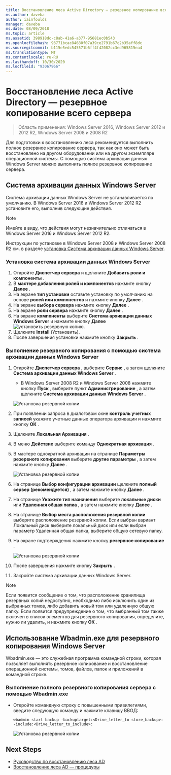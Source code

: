 ```yaml
---
title: Восстановление леса Active Directory — резервное копирование всего сервера
ms.author: daveba
author: iainfoulds
manager: daveba
ms.date: 08/09/2018
ms.topic: article
ms.assetid: 398918dc-c8ab-41a6-a377-95681ec0b543
ms.openlocfilehash: 93771bcac84680f07a39ce2791b67c2b35aff8dc
ms.sourcegitcommit: b115e5edc545571b6ff4f42082cc3ed965815ea4
ms.translationtype: MT
ms.contentlocale: ru-RU
ms.lasthandoff: 10/30/2020
ms.locfileid: "93067966"
---
```

# <a name="ad-forest-recovery---backing-up-a-full-server"></a>Восстановление леса Active Directory — резервное копирование всего сервера

>Область применения: Windows Server 2016, Windows Server 2012 и 2012 R2, Windows Server 2008 и 2008 R2

Для подготовки к восстановлению леса рекомендуется выполнить полное резервное копирование сервера, так как оно может быть восстановлено на другом оборудовании или на другом экземпляре операционной системы.  С помощью cистема архивации данных Windows Server можно выполнить полное резервное копирование сервера.

## <a name="windows-server-backup"></a>Система архивации данных Windows Server

Cистема архивации данных Windows Server не устанавливается по умолчанию. В Windows Server 2016 и Windows Server 2012 R2 установите его, выполнив следующие действия.

>[!NOTE]
>Имейте в виду, что действия могут незначительно отличаться в Windows Server 2016 и Windows Server 2012 R2.

Инструкции по установке в Windows Server 2008 и Windows Server 2008 R2 см. в разделе [установка Cистема архивации данных Windows Server](/previous-versions/windows/it-pro/windows-server-2008-R2-and-2008/cc771232(v=ws.10)).

### <a name="to-install-windows-server-backup"></a>Установка cистема архивации данных Windows Server

1. Откройте **Диспетчер сервера** и щелкните **Добавить роли и компоненты** .
2. В **мастере добавления ролей и компонентов** нажмите кнопку **Далее** .
3. На экране **тип установки** оставьте установку по умолчанию на основе **ролей или компонентов** и нажмите кнопку **Далее** .
4. На экране **выбора сервера** нажмите кнопку **Далее** .
5. На экране **роли сервера** нажмите кнопку **Далее** .
6. На экране **компоненты** выберите **Cистема архивации данных Windows Server** и нажмите кнопку **Далее** 
    ![ установить резервную копию.](media/AD-Forest-Recovery-Backing-up-a-Full-Server/fullbackup2.png)
7. Щелкните **Install** (Установить).
8. После завершения установки нажмите кнопку **Закрыть** .

### <a name="to-perform-a-backup-with-windows-server-backup"></a>Выполнение резервного копирования с помощью cистема архивации данных Windows Server

1. Откройте **Диспетчер сервера** , выберите **Сервис** , а затем щелкните **Cистема архивации данных Windows Server** .
   - В Windows Server 2008 R2 и Windows Server 2008 нажмите кнопку **Пуск** , выберите пункт **Администрирование** , а затем щелкните **Cистема архивации данных Windows Server** .

   ![Установка резервной копии](media/AD-Forest-Recovery-Backing-up-a-Full-Server/fullbackup1.png)

2. При появлении запроса в диалоговом окне **контроль учетных записей** укажите учетные данные оператора архивации и нажмите кнопку **ОК** .
3. Щелкните **Локальная Архивация** .
4. В меню **Действие** выберите команду **Однократная архивация** .
5. В мастере однократной архивации на странице **Параметры резервного копирования** выберите **другие параметры** , а затем нажмите кнопку **Далее** .

   ![Установка резервной копии](media/AD-Forest-Recovery-Backing-up-a-Full-Server/fullbackup3.png)

6. На странице **Выбор конфигурации архивации** щелкните **полный сервер (рекомендуется)** , а затем нажмите кнопку **Далее** .
7. На странице **Укажите тип назначения** выберите **локальные диски** или **Удаленная общая папка** , а затем нажмите кнопку **Далее** .
8. На странице **Выбор места расположения резервной копии** выберите расположение резервной копии.  Если выбран вариант Локальный диск выберите локальный диск или если выбран параметр Удаленная общая папка, выберите общую сетевую папку.
9. На экране подтверждения нажмите кнопку **резервное копирование** .

   ![Установка резервной копии](media/AD-Forest-Recovery-Backing-up-a-Full-Server/fullbackup4.png)

10. После завершения нажмите кнопку **Закрыть** .
11. Закройте cистема архивации данных Windows Server.

>[!NOTE]
>Если появится сообщение о том, что расположение хранилища резервных копий недоступно, необходимо либо исключить один из выбранных томов, либо добавить новый том или удаленную общую папку.
>Если появится предупреждение о том, что выбранный том также включен в список элементов для резервного копирования, определите, нужно ли удалить, и нажмите кнопку **ОК** .

## <a name="using-wbadminexe-to-backup-a-windows-server"></a>Использование Wbadmin.exe для резервного копирования Windows Server

Wbadmin.exe — это служебная программа командной строки, которая позволяет выполнять резервное копирование и восстановление операционной системы, томов, файлов, папок и приложений в командной строке.

### <a name="to-perform-a-full-server-backup-using-wbadminexe"></a>Выполнение полного резервного копирования сервера с помощью Wbadmin.exe

- Откройте командную строку с повышенными привилегиями, введите следующую команду и нажмите клавишу ВВОД:

   ```
   wbadmin start backup -backuptarget:<Drive_letter_to store_backup>: -include:<Drive_letter_to_include>:
   ```

   ![Установка резервной копии](media/AD-Forest-Recovery-Backing-up-a-Full-Server/fullbackup5.png)

## <a name="next-steps"></a>Next Steps

- [Руководство по восстановлению леса AD](AD-Forest-Recovery-Guide.md)
- [Восстановление леса AD — процедуры](AD-Forest-Recovery-Procedures.md)
